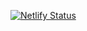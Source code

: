 [![Netlify Status](https://api.netlify.com/api/v1/badges/94a5d1ca-7c56-458c-8342-86f642940d30/deploy-status)](https://app.netlify.com/sites/pagey-roo/deploys)